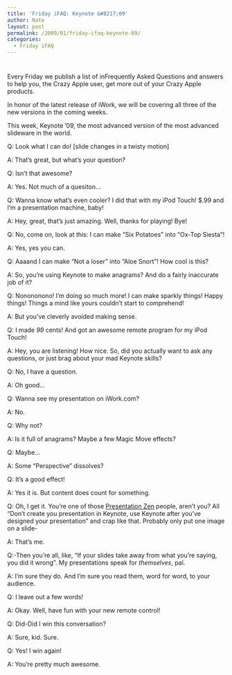 ```yaml
---
title: 'Friday iFAQ: Keynote &#8217;09'
author: Nate
layout: post
permalink: /2009/01/friday-ifaq-keynote-09/
categories:
  - Friday iFAQ
---
```

# 

Every Friday we publish a list of inFrequently Asked Questions and answers to help you, the Crazy Apple user, get more out of your Crazy Apple products.

In honor of the latest release of iWork, we will be covering all three of the new versions in the coming weeks.

This week, Keynote ’09, the most advanced version of the most advanced slideware in the world.

Q: Look what I can do! [slide changes in a twisty motion]

A: That’s great, but what’s your question?

Q: Isn’t that awesome?

A: Yes. Not much of a quesiton…

Q: Wanna know what’s even cooler? I did that with my iPod Touch! $.99 and I’m a presentation machine, baby!

A: Hey, great, that’s just amazing. Well, thanks for playing! Bye!

Q: No, come on, look at this: I can make “Six Potatoes” into “Ox-Top Siesta”!

A: Yes, yes you can. 

Q: Aaaand I can make “Not a loser” into “Aloe Snort”! How cool is this?

A: So, you’re using Keynote to make anagrams? And do a fairly inaccurate job of it?

Q: Nonononono! I’m doing so much more! I can make sparkly things! Happy things! Things a mind like yours couldn’t start to comprehend!

A: But you’ve cleverly avoided making sense.

Q: I made *99* cents! And got an awesome remote program for my iPod Touch!

A: Hey, you are listening! How nice. So, did you actually want to ask any questions, or just brag about your mad Keynote skills?

Q: No, I have a question.

A: Oh good…

Q: Wanna see my presentation on iWork.com?

A: No.

Q: Why not?

A: Is it full of anagrams? Maybe a few Magic Move effects?

Q: Maybe…

A: Some “Perspective” dissolves?

Q: It’s a good effect!

A: Yes it is. But content does count for something.

Q: Oh, I get it. You’re one of those [Presentation Zen][1] people, aren’t you? All “Don’t create you presentation in Keynote, use Keynote after you’ve designed your presentation” and crap like that. Probably only put one image on a slide-

 [1]: http://www.presentationzen.com/

A: That’s me.

Q:-Then you’re all, like, “If your slides take away from what you’re saying, you did it wrong”. My presentations speak for *themselves*, pal.

A: I’m sure they do. And I’m sure you read them, word for word, to your audience.

Q: I leave out a few words!

A: Okay. Well, have fun with your new remote control!

Q: Did-Did I win this conversation?

A: Sure, kid. Sure.

Q: Yes! I win again!

A: You’re pretty much awesome.